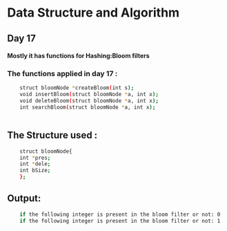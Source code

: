 # Data Structure and Algorithm

## Day 17

#### Mostly it has functions for Hashing:Bloom filters

### The functions applied in day 17 :
```sh
    struct bloomNode *createBloom(int s);
    void insertBloom(struct bloomNode *a, int x);
    void deleteBloom(struct bloomNode *a, int x);
    int searchBloom(struct bloomNode *a, int x);
    
```
## The Structure used :
```sh
    struct bloomNode{
    int *pres;
    int *dele;
    int bSize;
    };
```

## Output:
```sh
    if the following integer is present in the bloom filter or not: 0
    if the following integer is present in the bloom filter or not: 1

```